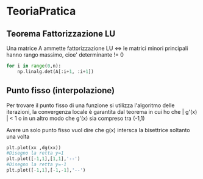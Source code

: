 # TeoriaPratica 

## Teorema Fattorizzazione LU

Una matrice A ammette fattorizzazione LU <=> le matrici minori principali hanno rango massimo, cioe' determinante != 0

```py
for i in range(0,n):
	np.linalg.det(A[:i+1, :i+1])
```

## Punto fisso (interpolazione)

Per trovare il punto fisso di una funzione si utilizza l'algoritmo delle iterazioni, la convergenza locale è garantita dal teorema in cui ho che | g'(x) | < 1 o in un altro modo che g'(x) sia compreso tra (-1,1)

Avere un solo punto fisso vuol dire che g(x) intersca la bisettrice soltanto una volta

```py
plt.plot(xx ,dg(xx))
#Disegno la retta y=1
plt.plot([-1,1],[1,1],'--')
#Disegno la retta y=-1
plt.plot([-1,1],[-1,-1],'--')
```

